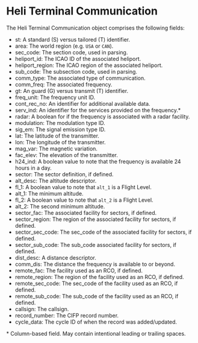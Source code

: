 # Heli Terminal Communication

The Heli Terminal Communication object comprises the following fields:

- st: A standard (S) versus tailored (T) identifier.
- area: The world region (e.g. `USA` or `CAN`).
- sec_code: The section code, used in parsing.
- heliport_id: The ICAO ID of the associated heliport.
- heliport_region: The ICAO region of the associated heliport.
- sub_code: The subsection code, used in parsing.
- comm_type: The associated type of communication.
- comm_freq: The associated frequency.
- gt: An guard (G) versus transmit (T) identifier.
- freq_unit: The frequency unit ID.
- cont_rec_no: An identifier for additional available data.
- serv_ind: An identifier for the services provided on the frequency.\*
- radar: A boolean for if the frequency is associated with a radar facility.
- modulation: The modulation type ID.
- sig_em: The signal emission type ID.
- lat: The latitude of the transmitter.
- lon: The longitude of the transmitter.
- mag_var: The magnetic variation.
- fac_elev: The elevation of the transmitter.
- h24_ind: A boolean value to note that the frequency is available 24 hours in a day.
- sector: The sector definition, if defined.
- alt_desc: The altitude descriptor.
- fl_1: A boolean value to note that `alt_1` is a Flight Level.
- alt_1: The minimum altitude.
- fl_2: A boolean value to note that `alt_2` is a Flight Level.
- alt_2: The second minimum altitude.
- sector_fac: The associated facility for sectors, if defined.
- sector_region: The region of the associated facility for sectors, if defined.
- sector_sec_code: The sec_code of the associated facility for sectors, if defined.
- sector_sub_code: The sub_code associated facility for sectors, if defined.
- dist_desc: A distance descriptor.
- comm_dis: The distance the frequency is available to or beyond.
- remote_fac: The facility used as an RCO, if defined.
- remote_region: The region of the facility used as an RCO, if defined.
- remote_sec_code: The sec_code of the facility used as an RCO, if defined.
- remote_sub_code: The sub_code of the facility used as an RCO, if defined.
- callsign: The callsign.
- record_number: The CIFP record number.
- cycle_data: The cycle ID of when the record was added/updated.

\* Column-based field. May contain intentional leading or trailing spaces.
